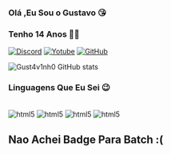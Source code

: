 
### Olá ,Eu Sou o Gustavo 😘
### Tenho 14 Anos 🐱‍👤


[![Discord](https://img.shields.io/badge/Discord-7289DA?style=for-the-badge&logo=discord&logoColor=white)](https://prnt.sc/jHM-BxEZnRVf)
[![Yotube](https://img.shields.io/badge/YouTube-FF0000?style=for-the-badge&logo=youtube&logoColor=white)](https://www.youtube.com/channel/UCgZ2mFnm8ol7xtfu5tFhoIA)
[![GitHub](https://img.shields.io/badge/GitHub-100000?style=for-the-badge&logo=github&logoColor=white)](https://github.com/Gust4v1nh0)

![Gust4v1nh0 GitHub stats](https://github-readme-stats.vercel.app/api?username=Gust4v1nh0&show_icons=true&theme=tokyonight)




### Linguagens Que Eu Sei 😉


<div style="display: inline_block"><br/>
    <img align="center" alt="html5" src="https://img.shields.io/badge/Lua-2C2D72?style=for-the-badge&logo=lua&logoColor=white" />
    <img align="center" alt="html5" src="https://img.shields.io/badge/C%23-239120?style=for-the-badge&logo=c-sharp&logoColor=white" />
    <img align="center" alt="html5" src="https://img.shields.io/badge/C%2B%2B-00599C?style=for-the-badge&logo=c%2B%2B&logoColor=white" />
    <img align="center" alt="html5" src="https://img.shields.io/badge/Python-3776AB?style=for-the-badge&logo=python&logoColor=white" />

</div>


## Nao Achei Badge Para Batch :(
